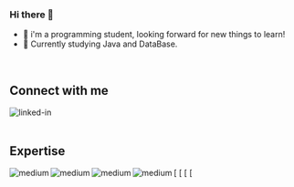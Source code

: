 ### Hi there 👋

- 🌱  i'm a programming student, looking forward for new things to learn!
- 🔭  Currently studying Java and DataBase.
<br>

## Connect with me

[<img align="left" alt="linked-in" src="https://img.shields.io/badge/linkedin-%230077B5.svg?&style=for-the-badge&logo=linkedin&logoColor=white" />](https://www.linkedin.com/in/benilson-mtr-37b6711a7/)
<br>
<br>
## Expertise

[<img align="left" alt="medium" src="https://img.shields.io/badge/java%20-%2343853D.svg?&style=for-the-badge&logo=java&logoColor=incactive"/>
[<img align="left" alt="medium" src="https://img.shields.io/badge/mysql-%23316192.svg?&style=for-the-badge&logo=mysql&logoColor=white"/>
[<img align="left" alt="medium" src="https://img.shields.io/badge/python%20-%2320232a.svg?&style=for-the-badge&logo=python&logoColor=%2361DAFB"/>
[<img align="left" alt="medium" src="https://img.shields.io/badge/spring%20-%236DB33F.svg?&style=for-the-badge&logo=spring&logoColor=white" />
<br>
<br>







